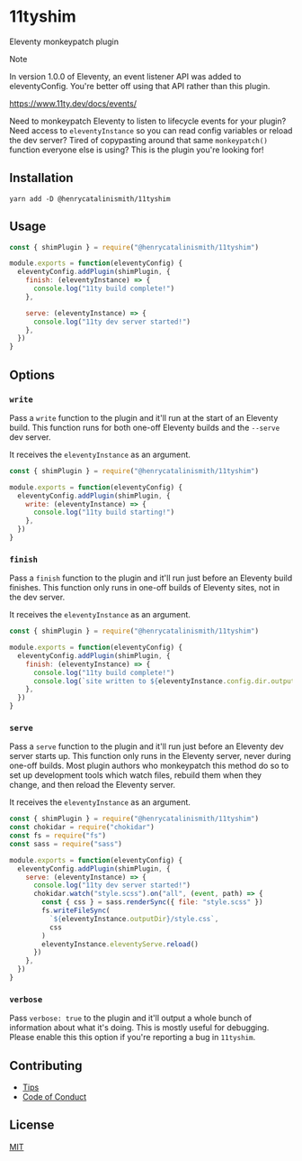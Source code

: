 # 11tyshim

Eleventy monkeypatch plugin

> [!NOTE]
> In version 1.0.0 of Eleventy, an event listener API was added to eleventyConfig.
> You're better off using that API rather than this plugin.
>
> https://www.11ty.dev/docs/events/

Need to monkeypatch Eleventy to listen to lifecycle events for your plugin?
Need access to `eleventyInstance` so you can read config variables or reload
the dev server? Tired of copypasting around that same `monkeypatch()` function
everyone else is using? This is the plugin you're looking for!

## Installation

```
yarn add -D @henrycatalinismith/11tyshim
```

## Usage

```javascript
const { shimPlugin } = require("@henrycatalinismith/11tyshim")

module.exports = function(eleventyConfig) {
  eleventyConfig.addPlugin(shimPlugin, {
    finish: (eleventyInstance) => {
      console.log("11ty build complete!")
    },

    serve: (eleventyInstance) => {
      console.log("11ty dev server started!")
    },
  })
}
```

## Options

### `write`

Pass a `write` function to the plugin and it'll run at the start of an Eleventy
build. This function runs for both one-off Eleventy builds and the `--serve` dev
server.

It receives the `eleventyInstance` as an argument.

```javascript
const { shimPlugin } = require("@henrycatalinismith/11tyshim")

module.exports = function(eleventyConfig) {
  eleventyConfig.addPlugin(shimPlugin, {
    write: (eleventyInstance) => {
      console.log("11ty build starting!")
    },
  })
}
```

### `finish`

Pass a `finish` function to the plugin and it'll run just before an Eleventy
build finishes. This function only runs in one-off builds of Eleventy sites,
not in the dev server.

It receives the `eleventyInstance` as an argument.

```javascript
const { shimPlugin } = require("@henrycatalinismith/11tyshim")

module.exports = function(eleventyConfig) {
  eleventyConfig.addPlugin(shimPlugin, {
    finish: (eleventyInstance) => {
      console.log("11ty build complete!")
      console.log(`site written to ${eleventyInstance.config.dir.output}`)
    },
  })
}
```

### `serve`

Pass a `serve` function to the plugin and it'll run just before an Eleventy dev
server starts up. This function only runs in the Eleventy server, never during
one-off builds. Most plugin authors who monkeypatch this method do so to set up
development tools which watch files, rebuild them when they change, and then
reload the Eleventy server.

It receives the `eleventyInstance` as an argument.

```javascript
const { shimPlugin } = require("@henrycatalinismith/11tyshim")
const chokidar = require("chokidar")
const fs = require("fs")
const sass = require("sass")

module.exports = function(eleventyConfig) {
  eleventyConfig.addPlugin(shimPlugin, {
    serve: (eleventyInstance) => {
      console.log("11ty dev server started!")
      chokidar.watch("style.scss").on("all", (event, path) => {
        const { css } = sass.renderSync({ file: "style.scss" })
        fs.writeFileSync(
          `${eleventyInstance.outputDir}/style.css`,
          css
        )
        eleventyInstance.eleventyServe.reload()
      })
    },
  })
}
```

### `verbose`

Pass `verbose: true` to the plugin and it'll output a whole bunch of
information about what it's doing. This is mostly useful for debugging. Please
enable this this option if you're reporting a bug in `11tyshim`.

## Contributing

* [Tips][Contributing]
* [Code of Conduct]

## License

[MIT]

[Contributing]: https://codeberg.org/henrycatalinismith/11tyshim/src/branch/main/contributing.md
[Code of Conduct]: https://codeberg.org/henrycatalinismith/11tyshim/src/branch/main/code_of_conduct.md
[MIT]: https://codeberg.org/henrycatalinismith/11tyshim/src/branch/main/license
